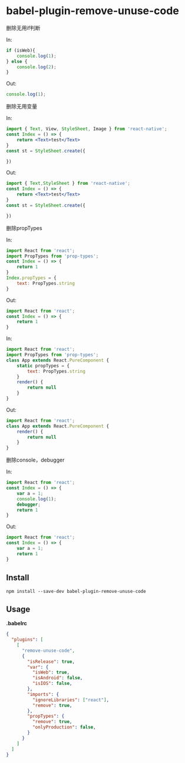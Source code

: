 # babel-plugin-remove-unuse-code
删除无用if判断

In:

```js
if (isWeb){
	console.log(1);
} else {
	console.log(2);
}
```

Out:

```js
console.log(1);
```



删除无用变量

In:

```jsx
import { Text, View, StyleSheet, Image } from 'react-native';
const Index = () => {
    return <Text>test</Text>
}
const st = StyleSheet.create({

})
```

Out:

```jsx
import { Text,StyleSheet } from 'react-native';
const Index = () => {
    return <Text>test</Text>
}
const st = StyleSheet.create({

})
```



删除propTypes

In:

```jsx
import React from 'react';
import PropTypes from 'prop-types';
const Index = () => {
    return 1
}
Index.propTypes = {
    text: PropTypes.string
}
```

Out:

```jsx
import React from 'react';
const Index = () => {
    return 1
}
```

In:

```jsx
import React from 'react';
import PropTypes from 'prop-types';
class App extends React.PureComponent {
    static propTypes = {
        text: PropTypes.string
    }
    render() {
        return null
    }
}
```

Out:

```jsx
import React from 'react';
class App extends React.PureComponent {
    render() {
        return null
    }
}
```



删除console，debugger

In:

```jsx
import React from 'react';
const Index = () => {
    var a = 1;
    console.log(1);
    debugger;
    return 1
}
```

Out:

```jsx
import React from 'react';
const Index = () => {
    var a = 1;
    return 1
}
```



## Install

```shell
npm install --save-dev babel-plugin-remove-unuse-code
```

## Usage

**.babelrc**

```json
{
  "plugins": [
    [
      "remove-unuse-code",
      {
        "isRelease": true,
        "var": {
          "isWeb": true,
          "isAndroid": false,
          "isIOS": false,
        },
        "imports": {
          "ignoreLibraries": ["react"],
          "remove": true,
        },
        "propTypes": {
          "remove": true,
          "onlyProduction": false,
        }
      }
    ]
  ]
}
```

